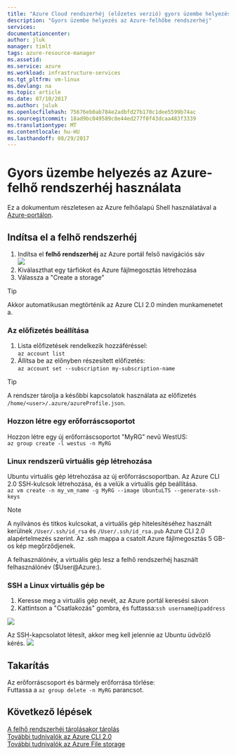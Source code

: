 ```yaml
---
title: "Azure Cloud rendszerhéj (előzetes verzió) gyors üzembe helyezés |} Microsoft Docs"
description: "Gyors üzembe helyezés az Azure-felhőbe rendszerhéj"
services: 
documentationcenter: 
author: jluk
manager: timlt
tags: azure-resource-manager
ms.assetid: 
ms.service: azure
ms.workload: infrastructure-services
ms.tgt_pltfrm: vm-linux
ms.devlang: na
ms.topic: article
ms.date: 07/10/2017
ms.author: juluk
ms.openlocfilehash: 75676eb0ab784e2adbfd27b170c1dee5599b74ac
ms.sourcegitcommit: 18ad9bc049589c8e44ed277f8f43dcaa483f3339
ms.translationtype: MT
ms.contentlocale: hu-HU
ms.lasthandoff: 08/29/2017
---
```

# <a name="quickstart-for-using-the-azure-cloud-shell"></a>Gyors üzembe helyezés az Azure-felhő rendszerhéj használata

Ez a dokumentum részletesen az Azure felhőalapú Shell használatával a [Azure-portálon](https://ms.portal.azure.com/).

## <a name="start-cloud-shell"></a>Indítsa el a felhő rendszerhéj
1. Indítsa el **felhő rendszerhéj** az Azure portál felső navigációs sáv <br>
![](media/shell-icon.png)
2. Kiválaszthat egy tárfiókot és Azure fájlmegosztás létrehozása
3. Válassza a "Create a storage"

> [!TIP]
> Akkor automatikusan megtörténik az Azure CLI 2.0 minden munkamenetet a.

### <a name="set-your-subscription"></a>Az előfizetés beállítása
1. Lista előfizetések rendelkezik hozzáféréssel: <br>
`az account list`
2. Állítsa be az előnyben részesített előfizetés: <br>
`az account set --subscription my-subscription-name`

> [!TIP]
> A rendszer tárolja a későbbi kapcsolatok használata az előfizetés `/home/<user>/.azure/azureProfile.json`.

### <a name="create-a-resource-group"></a>Hozzon létre egy erőforráscsoportot
Hozzon létre egy új erőforráscsoportot "MyRG" nevű WestUS: <br>
`az group create -l westus -n MyRG` <br>

### <a name="create-a-linux-vm"></a>Linux rendszerű virtuális gép létrehozása
Ubuntu virtuális gép létrehozása az új erőforráscsoportban. Az Azure CLI 2.0 SSH-kulcsok létrehozása, és a velük a virtuális gép beállítása. <br>
`az vm create -n my_vm_name -g MyRG --image UbuntuLTS --generate-ssh-keys`

> [!NOTE]
> A nyilvános és titkos kulcsokat, a virtuális gép hitelesítéséhez használt kerülnek `/User/.ssh/id_rsa` és `/User/.ssh/id_rsa.pub` Azure CLI 2.0 alapértelmezés szerint. Az .ssh mappa a csatolt Azure fájlmegosztás 5 GB-os kép megőrződjenek.

A felhasználónév, a virtuális gép lesz a felhő rendszerhéj használt felhasználónév ($User@Azure:).

### <a name="ssh-into-your-linux-vm"></a>SSH a Linux virtuális gép be
1. Keresse meg a virtuális gép nevét, az Azure portál keresési sávon
2. Kattintson a "Csatlakozás" gombra, és futtassa:`ssh username@ipaddress`

![](media/sshcmd-copy.png)

Az SSH-kapcsolatot létesít, akkor meg kell jelennie az Ubuntu üdvözlő kérés.
![](media/ubuntu-welcome.png)

## <a name="cleaning-up"></a>Takarítás 
Az erőforráscsoport és bármely erőforrása törlése: <br>
Futtassa a `az group delete -n MyRG` parancsot.

## <a name="next-steps"></a>Következő lépések
[A felhő rendszerhéj tárolásakor tárolás](persisting-shell-storage.md) <br>
[További tudnivalók az Azure CLI 2.0](https://docs.microsoft.com/cli/azure/) <br>
[További tudnivalók az Azure File storage](../storage/files/storage-files-introduction.md) <br>